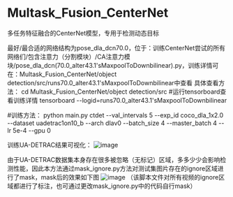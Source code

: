# Multask_Fusion_CenterNet
多任务特征融合的CenterNet模型，专用于检测动态目标

最好/最合适的网络结构为pose_dla_dcn70.0，位于：训练CenterNet尝试的所有网络们/包含注意力（分割模块）/CA注意力模块/pose_dla_dcn(70.0_alter43.1'sMaxpoolToDownbilinear).py，训练详情可在：Multask_Fusion_CenterNet/object detection/src/runs70.0_alter43.1'sMaxpoolToDownbilinear中查看
具体查看方法：
cd Multask_Fusion_CenterNet/object detection/src
#运行tensorboard查看训练详情
tensorboard --logid=runs70.0_alter43.1'sMaxpoolToDownbilinear

#训练方法：
python main.py ctdet --val_intervals 5 --exp_id coco_dla_1x2.0 --dataset uadetrac1on10_b --arch dlav0 --batch_size 4 --master_batch 4 --lr 5e-4 --gpu 0

训练UA-DETRAC结果可视化：
![image](https://github.com/lixiao-han/Multask_Fusion_CenterNet/assets/82953938/d351bcfa-525e-4872-9853-8329195c7888)

由于UA-DETRAC数据集本身存在很多被忽略（无标记）区域，多多少少会影响检测性能，因此本方法通过mask_ignore.py方法对测试集图片存在的ignore区域进行了mask，mask后的效果如下图
![image](https://github.com/lixiao-han/Multask_Fusion_CenterNet/assets/82953938/aa5fb141-5dd5-4013-988e-48bb4232510f)
（该脚本文件对所有视频的ignore区域都进行了标注，也可通过更改mask_ignore.py中的代码自行mask）


